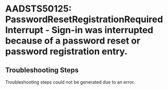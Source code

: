 # AADSTS50125: PasswordResetRegistrationRequiredInterrupt - Sign-in was interrupted because of a password reset or password registration entry.


## Troubleshooting Steps
Troubleshooting steps could not be generated due to an error.